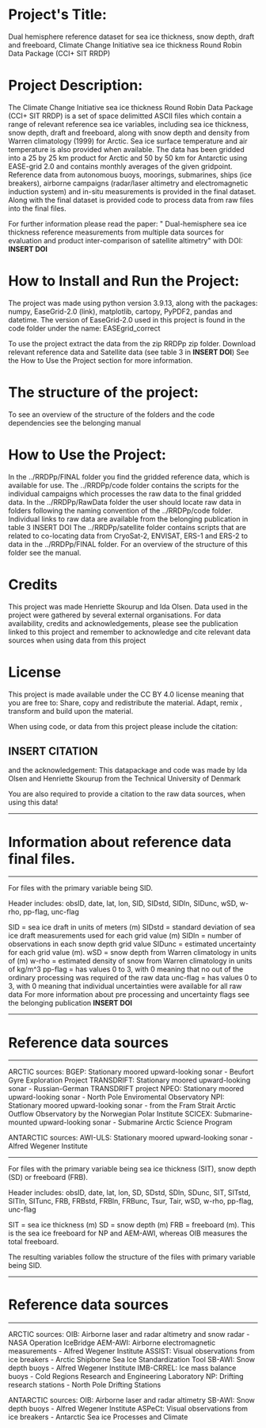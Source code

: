 # Project's Title:
Dual hemisphere reference dataset for sea ice thickness, snow depth, draft and freeboard, 
Climate Change Initiative sea ice thickness Round Robin Data Package (CCI+ SIT RRDP)


# Project Description:
The Climate Change Initiative sea ice thickness Round Robin Data Package (CCI+ SIT RRDP) is a set of space delimitted ASCII files which contain a 
range of relevant reference sea ice variables, including sea ice thickness, snow depth, draft and freeboard, along with snow depth and density from 
Warren climatology (1999) for Arctic. Sea ice surface temperature and air temperature is also provided when available.
The data has been gridded into a 25 by 25 km product for Arctic and 50 by 50 km for Antarctic using EASE-grid 2.0 and contains monthly averages 
of the given gridpoint.
Reference data from autonomous buoys, moorings, submarines, ships (ice breakers), airborne campaigns (radar/laser altimetry and 
electromagnetic induction system) and in-situ measurements is provided in the final dataset. 
Along with the final dataset is provided code to process data from raw files into the final files. 

For further information please read the paper: " Dual-hemisphere sea ice thickness reference
measurements from multiple data sources for evaluation
and product inter-comparison of satellite altimetry" with DOI: **INSERT DOI**

# How to Install and Run the Project:
The project was made using python version 3.9.13, along with the packages:
numpy, EaseGrid-2.0 (link), matplotlib, cartopy, PyPDF2, pandas and datetime.
The version of EaseGrid-2.0 used in this project is found in the code folder under the name: EASEgrid_correct

To use the project extract the data from the zip RRDPp zip folder. 
Download relevant reference data and Satellite data (see table 3 in **INSERT DOI**)
See the How to Use the Project section for more information.

# The structure of the project:
To see an overview of the structure of the folders and the code dependencies see the belonging manual


# How to Use the Project:
In the ../RRDPp/FINAL folder you find the gridded reference data, which is available for use.
The ../RRDPp/code folder contains the scripts for the individual campaigns which processes the raw data to the final gridded data.
In the ../RRDPp/RawData folder the user should locate raw data in folders following the naming convention of the ../RRDPp/code folder. 
Individual links to raw data are available from the belonging publication in table 3 INSERT DOI
The ../RRDPp/satellite folder contains scripts that are related to co-locating data from CryoSat-2, ENVISAT, ERS-1 and ERS-2 to data in the ../RRDPp/FINAL folder.
For an overview of the structure of this folder see the manual.


# Credits
This project was made Henriette Skourup and Ida Olsen. Data used in the project were gathered by several external organisations. 
For data availability, credits and acknowledgements, please see the publication linked to this project and remember to acknowledge and 
cite relevant data sources when using data from this project

# License
This project is made available under the CC BY 4.0 license meaning that you are free to:
Share, copy and redistribute the material. Adapt, remix , transform and build upon the material.

When using code, or data from this project please include the citation:
## INSERT CITATION

and the acknowledgement:
This datapackage and code was made by Ida Olsen and Henriette Skourup from the Technical University of Denmark

You are also required to provide a citation to the raw data sources, when using this data! 

-------------------------------------------------------------------------------------------------------------------------------------------------------
# Information about reference data final files.
-------------------------------------------------------------------------------------------------------------------------------------------------------

For files with the primary variable being SID.

Header includes:
obsID, date, lat, lon, SID, SIDstd, SIDln, SIDunc, wSD, w-rho, pp-flag, unc-flag

SID = sea ice draft in units of meters (m)
SIDstd = standard deviation of sea ice draft measurements used for each grid value (m)
SIDln = number of observations in each snow depth grid value
SIDunc = estimated uncertainty for each grid value (m).
wSD = snow depth from Warren climatology in units of (m)
w-rho = estimated density of snow from Warren climatology in units of kg/m^3
pp-flag = has values 0 to 3, with 0 meaning that no out of the ordinary processing was required of the raw data
unc-flag = has values 0 to 3, with 0 meaning that individual uncertainties were available for all raw data
For more information about pre processing and uncertainty flags see the belonging publication **INSERT DOI**

-------------------------------------------------------------------------------------------------------------------------------------------------------
# Reference data sources
-------------------------------------------------------------------------------------------------------------------------------------------------------
ARCTIC sources:
BGEP: Stationary moored upward-looking sonar - Beufort Gyre Exploration Project
TRANSDRIFT: Stationary moored upward-looking sonar - Russian-German TRANSDRIFT project
NPEO:  Stationary moored upward-looking sonar - North Pole Enviromental Observatory
NPI:  Stationary moored upward-looking sonar - from the Fram Strait Arctic Outflow Observatory by the Norwegian Polar Institute 
SCICEX: Submarine-mounted upward-looking sonar - Submarine Arctic Science Program

ANTARCTIC sources:
AWI-ULS: Stationary moored upward-looking sonar - Alfred Wegener Institute

-------------------------------------------------------------------------------------------------------------------------------------------------------
For files with the primary variable being sea ice thickness (SIT), snow depth (SD) or freeboard (FRB).

Header includes:
obsID, date, lat, lon, SD, SDstd, SDln, SDunc, SIT, SITstd, SITln, SITunc, FRB, FRBstd, FRBln, FRBunc, Tsur, Tair, wSD, w-rho, pp-flag, unc-flag

SIT = sea ice thickness (m)
SD = snow depth (m)
FRB = freeboard (m). This is the sea ice freeboard for NP and AEM-AWI, whereas OIB measures the total freeboard.

The resulting variables follow the structure of the files with primary variable being SID.

-------------------------------------------------------------------------------------------------------------------------------------------------------
# Reference data sources
-------------------------------------------------------------------------------------------------------------------------------------------------------
ARCTIC sources:
OIB: Airborne laser and radar altimetry and snow radar - NASA Operation IceBridge
AEM-AWI: Airborne electromagnetic measurements - Alfred Wegener Institute
ASSIST: Visual observations from ice breakers - Arctic Shipborne Sea Ice Standardization Tool 
SB-AWI:  Snow depth buoys - Alfred Wegener Institute
IMB-CRREL: Ice mass balance buoys - Cold Regions Research and Engineering Laboratory
NP: Drifting research stations - North Pole Drifting Stations

ANTARCTIC sources:
OIB: Airborne laser and radar altimetry
SB-AWI: Snow depth buoys - Alfred Wegener Institute
ASPeCt: Visual observations from ice breakers - Antarctic Sea ice Processes and Climate
